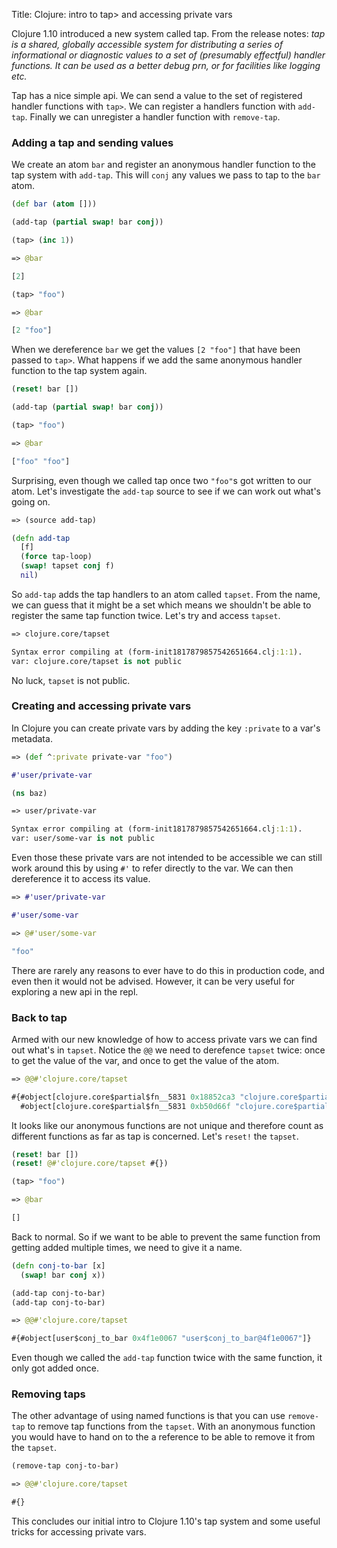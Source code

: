 Title: Clojure: intro to tap> and accessing private vars

Clojure 1.10 introduced a new system called tap. From the release notes: *tap is a shared, globally accessible system for distributing a series of informational or diagnostic values to a set of (presumably effectful) handler functions. It can be used as a better debug prn, or for facilities like logging etc.*

Tap has a nice simple api. We can send a value to the set of registered handler functions with `tap>`. We can register a handlers function with `add-tap`. Finally we can unregister a handler function with `remove-tap`.

### Adding a tap and sending values

We create an atom `bar` and register an anonymous handler function to the tap system with `add-tap`. This will `conj` any values we pass to tap to the `bar` atom.

```clojure
(def bar (atom []))

(add-tap (partial swap! bar conj))

(tap> (inc 1))

=> @bar

[2]

(tap> "foo")

=> @bar

[2 "foo"]
```

When we dereference `bar` we get the values `[2 "foo"]` that have been passed to `tap>`. What happens if we add the same anonymous handler function to the tap system again.

```clojure
(reset! bar [])

(add-tap (partial swap! bar conj))

(tap> "foo")

=> @bar

["foo" "foo"]
```

Surprising, even though we called tap once two `"foo"`s got written to our atom. Let's investigate the `add-tap` source to see if we can work out what's going on.

```clojure
=> (source add-tap)

(defn add-tap
  [f]
  (force tap-loop)
  (swap! tapset conj f)
  nil)
```

So `add-tap` adds the tap handlers to an atom called `tapset`. From the name, we can guess that it might be a set which means we shouldn't be able to register the same tap function twice. Let's try and access `tapset`.

```clojure
=> clojure.core/tapset

Syntax error compiling at (form-init1817879857542651664.clj:1:1).
var: clojure.core/tapset is not public
```

No luck, `tapset` is not public.

### Creating and accessing private vars

In Clojure you can create private vars by adding the key `:private` to a var's metadata.

```clojure
=> (def ^:private private-var "foo")

#'user/private-var

(ns baz)

=> user/private-var

Syntax error compiling at (form-init1817879857542651664.clj:1:1).
var: user/some-var is not public
```

Even those these private vars are not intended to be accessible we can still work around this by using `#'` to refer directly to the var. We can then dereference it to access its value.

```clojure
=> #'user/private-var

#'user/some-var

=> @#'user/some-var

"foo"
```

There are rarely any reasons to ever have to do this in production code, and even then it would not be advised. However, it can be very useful for exploring a new api in the repl.

### Back to tap

Armed with our new knowledge of how to access private vars we can find out what's in `tapset`. Notice the `@@` we need to derefence `tapset` twice: once to get the value of the var, and once to get the value of the atom.

```clojure
=> @@#'clojure.core/tapset

#{#object[clojure.core$partial$fn__5831 0x18852ca3 "clojure.core$partial$fn__5831@18852ca3"]
  #object[clojure.core$partial$fn__5831 0xb50d66f "clojure.core$partial$fn__5831@b50d66f"]}
```

It looks like our anonymous functions are not unique and therefore count as different functions as far as tap is concerned. Let's `reset!` the `tapset`.

```clojure
(reset! bar [])
(reset! @#'clojure.core/tapset #{})

(tap> "foo")

=> @bar

[]
```

Back to normal. So if we want to be able to prevent the same function from getting added multiple times, we need to give it a name.

```clojure
(defn conj-to-bar [x]
  (swap! bar conj x))

(add-tap conj-to-bar)
(add-tap conj-to-bar)

=> @@#'clojure.core/tapset

#{#object[user$conj_to_bar 0x4f1e0067 "user$conj_to_bar@4f1e0067"]}
```

Even though we called the `add-tap` function twice with the same function, it only got added once.

### Removing taps

The other advantage of using named functions is that you can use `remove-tap` to remove tap functions from the `tapset`. With an anonymous function you would have to hand on to the a reference to be able to remove it from the `tapset`.

```clojure
(remove-tap conj-to-bar)

=> @@#'clojure.core/tapset

#{}
```

This concludes our initial intro to Clojure 1.10's tap system and some useful tricks for accessing private vars.
